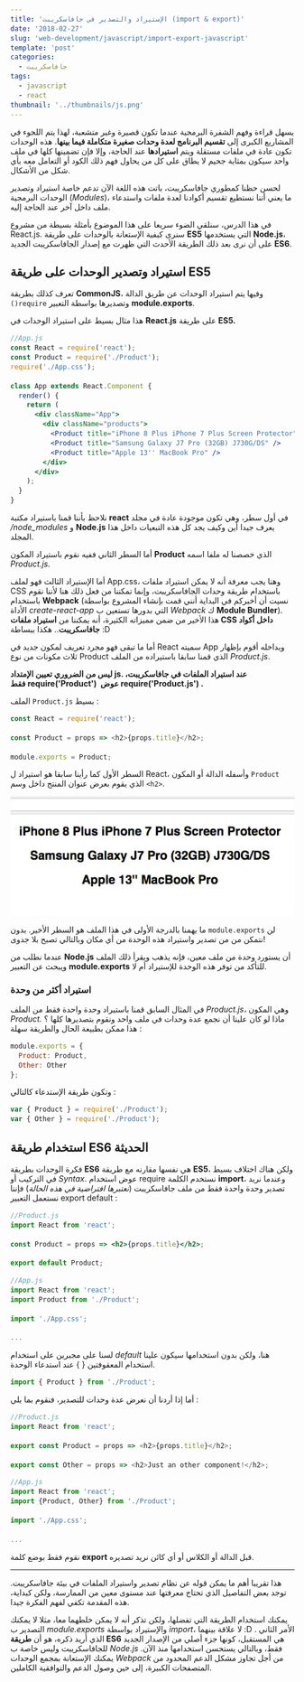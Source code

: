 ```yaml
---
title: 'الإستيراد والتصدير في جافاسكريبت (import & export)'
date: '2018-02-27'
slug: 'web-development/javascript/import-export-javascript'
template: 'post'
categories:
  - جافاسكريبت
tags:
  - javascript
  - react
thumbnail: '../thumbnails/js.png'
---
```


يسهل قراءة وفهم الشفرة البرمجية عندما تكون قصيرة وغير متشعبة، لهذا يتم اللجوء في المشاريع الكبرى إلى **تقسيم البرنامج لعدة وحدات صغيرة متكاملة فيما بينها**. هذه الوحدات تكون عادة في ملفات مستقلة ويتم **استيرادها** عند الحاجة، وإلا فإن تضمينها كلها في ملف واحد سيكون بمثابة جحيم لا يطاق على كل من يحاول فهم ذلك الكود أو التعامل معه بأي شكل من الأشكال.

لحسن حظنا كمطوري جافاسكريبت، باتت هذه اللغة الآن تدعم خاصة استيراد وتصدير الوحدات البرمجية (_Modules_)، ما يعني أننا نستطيع تقسيم أكوادنا لعدة ملفات واستدعاء ملف داخل آخر عند الحاجة إليه.

في هذا الدرس، سنلقي الضوء سريعا على هذا الموضوع بأمثلة بسيطة من مشروع React.js. سنرى كيفية الإستعانة بالوحدات على طريقة **ES5** التي يستخدمها **Node.js**، على أن نرى بعد ذلك الطريقة الأحدث التي ظهرت مع إصدار الجافاسكريبت الجديد **ES6**.

## استيراد وتصدير الوحدات على طريقة ES5

تعرف كذلك بطريقة **CommonJS**، وفيها يتم استيراد الوحدات عن طريق الدالة `()require` وتصديرها بواسطة التعبير **module.exports**.

هذا مثال بسيط على استيراد الوحدات في **React.js** على طريقة **ES5.**

```jsx
//App.js
const React = require('react');
const Product = require('./Product');
require('./App.css');

class App extends React.Component {
  render() {
    return (
      <div className="App">
        <div className="products">
          <Product title="iPhone 8 Plus iPhone 7 Plus Screen Protector" />
          <Product title="Samsung Galaxy J7 Pro (32GB) J730G/DS" />
          <Product title="Apple 13'' MacBook Pro" />
        </div>
      </div>
    );
  }
}
```

نلاحظ بأننا قمنا باستيراد مكتبة **react** في أول سطر، وهي تكون موجودة عادة في مجلد _/node_modules_ و **Node.js** يعرف جيدا أين وكيف يجد كل هذه التبعيات داخل هذا المجلد.

أما السطر الثاني ففيه نقوم باستيراد المكون **Product** الذي خصصنا له ملفا اسمه _Product.js._

أما الإستيراد الثالث فهو لملف App.css، وهنا يجب معرفة أنه لا يمكن استيراد ملفات CSS باستخدام طريقة وحدات الجافاسكريبت، وإنما تمكننا من فعل ذلك هنا لأننا نقوم باستخدام **Webpack** (نسيت أن أخبركم في البداية أنني قمت بإنشاء المشروع بواسطة الأداة _create-react-app_ التي بدورها تستعين ب _Webpack_ ك **Module Bundler**). هذا الأخير من ضمن مميزاته الكثيرة، أنه يمكننا من **استيراد ملفات CSS داخل أكواد جافاسكريبت**.. هكذا ببساطة :D

أما ما تبقى فهو مجرد تعريف لمكون جديد في React سميته App وبداخله أقوم بإظهار ثلاث مكونات من نوع Product الذي قمنا سابقا باستيراده من الملف _Product.js_.

**ليس من الضروري تعيين الإمتداد js. عند استيراد الملفات في جافاسكريبت، فقط require('Product')  عوض require('Product.js') .**

الملف `Product.js` بسيط :

```js
const React = require('react');

const Product = props => <h2>{props.title}</h2>;

module.exports = Product;
```

السطر الأول كما رأينا سابقا هو استيراد ل React، وأسفله الدالة أو المكون `Product` الذي يقوم بعرض عنوان المنتج داخل وسم `<h2>`.

[![](../images/require-es5-react.jpg)](../images/require-es5-react.jpg)

ما يهمنا بالدرجة الأولى في هذا الملف هو السطر الأخير. بدون `module.exports` لن نتمكن من من تصدير واستيراد هذه الوحدة من أي مكان وبالتالي تصبح بلا جدوى!

عندما نطلب من **Node.js** أن يستورد وحدة من ملف معين، فإنه يذهب ويقرأ ذلك الملف ويبحث عن التعبير **module.exports** للتأكد من توفر هذه الوحدة للإستيراد أم لا.

### استيراد أكثر من وحدة

في المثال السابق قمنا باستيراد وحدة واحدة فقط من الملف _Product.js،_ وهي المكون *Product.* ماذا لو كان علينا أن نجمع عدة وحدات في ملف واحد ونقوم بتصديرها كلها ؟ هذا ممكن بطبيعة الحال والطريقة سهلة :

```js
module.exports = {
  Product: Product,
  Other: Other
};
```

وتكون طريقة الإستدعاء كالتالي :

```js
var { Product } = require('./Product');
var { Other } = require('./Product');
```

## استخدام طريقة ES6 الحديثة

فكرة الوحدات بطريقة **ES6** هي نفسها مقارنه مع طريقة **ES5**، ولكن هناك اختلاف بسيط في التركيب أو _Syntax_. عوض استخدام require نستخدم الكلمة **import**، وعندما نريد تصدير وحدة واحدة فقط من ملف جافاسكريبت (_نعتبرها افتراضية في هذه الحالة_) فإننا نستعمل التعبير export default :

```jsx
//Product.js
import React from 'react';

const Product = props => <h2>{props.title}</h2>;

export default Product;
```

```jsx
//App.js
import React from 'react';
import Product from './Product';

import './App.css';

...
```

لسنا على مجبرين على استخدام _default_ هنا، ولكن بدون استخدامها سيكون علينا استخدام المعقوفتين { } عند استدعاء الوحدة.

```js
import { Product } from './Product';
```

أما إذا أردنا أن نعرض عدة وحدات للتصدير، فنقوم بما يلي :

```js
//Product.js
import React from 'react';

export const Product = props => <h2>{props.title}</h2>;

export const Other = props => <h2>Just an other component!</h2>;
```

```js
//App.js
import React from 'react';
import {Product, Other} from './Product';

import './App.css';

...
```

نقوم فقط بوضع كلمة **export** قبل الدالة أو الكلاس أو أي كائن نريد تصديره.

---

هذا تقريبا أهم ما يمكن قوله عن نظام تصدير واستيراد الملفات في بيئة جافاسكريبت. توجد بعض التفاصيل الذي تحتاج معرفتها عند مستوى معين من الممارسة، ولكن كبداية، هذه المقدمة تكفي لفهم الفكرة جيدا.

يمكنك استخدام الطريقة التي تفضلها، ولكن تذكر أنه لا يمكن خلطهما معا، مثلا لا يمكنك التصدير ب _module.exports_ والإستيراد بواسطة _import_، لا علاقة بينهما :D . الأمر الثاني الذي أريد ذكره، هو أن **طريقة ES6** هي المستقبل، كونها جزء أصلي من الإصدار الجديد للجافاسكريبت وليس خاصة ب _Node.js_ فقط، وبالتالي يستحسن استخدامها منذ الآن. يمكنك الإستعانة بمجمع الوحدات _Webpack_ من أجل تجاوز مشكل الدعم المحدود من المتصفحات الكبيرة، إلى حين وصول الدعم والتوافقية الكاملين.
